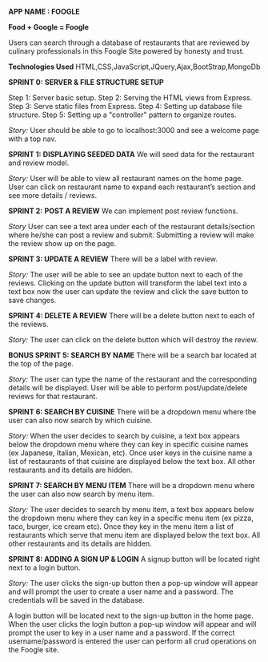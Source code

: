 **APP NAME : FOOGLE**

**Food + Google = Foogle**

Users can search through a database of restaurants that are reviewed by culinary professionals in this Foogle Site powered by honesty and trust.

**Technologies Used**
HTML,CSS,JavaScript,JQuery,Ajax,BootStrap,MongoDb

**SPRINT 0:**
**SERVER & FILE STRUCTURE SETUP**

Step 1: Server basic setup.
Step 2: Serving the HTML views from Express.
Step 3: Serve static files from Express.
Step 4: Setting up database file structure.
Step 5: Setting up a "controller" pattern to organize routes.

*Story:*
User should be able to go to localhost:3000 and see a welcome page with a top nav.

**SPRINT 1:**
**DISPLAYING SEEDED DATA**
We will seed data for the restaurant and review model.

*Story:*
User will be able to view all restaurant names on the home page.
User can click on restaurant name to expand each restaurant’s section and see more details / reviews.

**SPRINT 2:**
**POST A REVIEW**
We can implement post review functions.

*Story*
User can see a text area under each of the restaurant details/section where he/she can post a review and submit.
Submitting a review will make the review show up on the page.


**SPRINT 3:
UPDATE A REVIEW**
There will be a label with review.

*Story:*
The user will be able to see an update button next to each of the reviews. Clicking on the update button will transform the label text into a text box now the user can update the review and click the save button to save changes.

**SPRINT 4:
DELETE A REVIEW**
There will be a delete button next to each of the reviews.

*Story:*
The user can click on the delete button which will destroy the review.


**BONUS
SPRINT 5:
SEARCH BY NAME**
There will be a search bar located at the top of the page.

*Story:*
The user can type the name of the restaurant and the corresponding details will be displayed.
User will be able to perform post/update/delete reviews for that restaurant.

**SPRINT 6:
SEARCH BY CUISINE**
There will be a dropdown menu where the user can also now search by which cuisine.

*Story:*
When the user decides to search by cuisine, a text box appears below the dropdown menu where they can key in specific cuisine names (ex Japanese, Italian, Mexican, etc). Once user keys in the cuisine name a list of restaurants of that cuisine are displayed below the text box.
All other restaurants and its details are hidden.


**SPRINT 7:
SEARCH BY MENU ITEM**
There will be a dropdown menu where the user can also now search by menu item.

*Story:*
The user decides to search by menu item, a text box appears below the dropdown menu where they can key in a specific menu item (ex pizza, taco, burger, ice cream etc). Once they key in the menu item a list of restaurants which serve that menu item are displayed below the text box.
All other restaurants and its details are hidden.


**SPRINT 8:
ADDING A SIGN UP & LOGIN**
A signup button will be located right next to a login button.

*Story:*
The user clicks the sign-up button then a pop-up window will appear and will prompt the user to create a user name and a password. The credentials will be saved in the database.

A login button will be located next to the sign-up button in the home page. When the user clicks the login button a pop-up window will appear and will prompt the user to key in a user name and a password. If the correct username/password is entered the user can perform all crud operations on the Foogle site.
